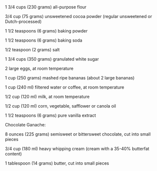 1 3/4 cups (230 grams) all-purpose flour

3/4 cup (75 grams) unsweetened cocoa powder (regular unsweetened or Dutch-processed)

1 1/2 teaspoons (6 grams) baking powder

1 1/2 teaspoons (6 grams) baking soda

1/2 teaspoon (2 grams) salt

1 3/4 cups (350 grams) granulated white sugar

2 large eggs, at room temperature

1 cup (250 grams) mashed ripe bananas (about 2 large bananas)

1 cup (240 ml) filtered water or coffee, at room temperature

1/2 cup (120 ml) milk, at room temperature

1/2 cup (120 ml) corn, vegetable, safflower or canola oil

1 1/2 teaspoons (6 grams) pure vanilla extract

Chocolate Ganache:

8 ounces (225 grams) semisweet or bittersweet chocolate, cut into small pieces

3/4 cup (180 ml) heavy whipping cream (cream with a 35-40% butterfat content)

1 tablespoon (14 grams) butter, cut into small pieces
